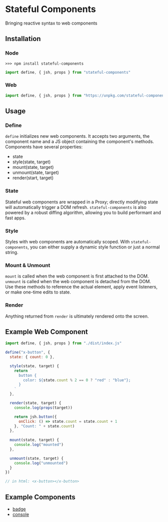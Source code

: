 # Stateful Components
Bringing reactive syntax to web components

## Installation

### Node
```
>>> npm install stateful-components
```
```js
import define, { jsh, props } from "stateful-components"
```

### Web
```js
import define, { jsh, props } from "https://unpkg.com/stateful-components@latest"
```

## Usage
### Define
`define` initializes new web components. It accepts two arguments, the component name and a JS object containing the component's methods. Components have several properties:
- state
- style(state, target)
- mount(state, target)
- unmount(state, target)
- render(start, target)

### State
Stateful web components are wrapped in a Proxy; directly modifying state will automatically trigger a DOM refresh. `stateful-components` is also powered by a robust diffing algorithm, allowing you to build performant and fast apps. 

### Style
Styles with web components are automatically scoped. With `stateful-components`, you can either supply a dynamic style function or just a normal string.

### Mount & Unmount
`mount` is called when the web component is first attached to the DOM.  
`unmount` is called when the web component is detached from the DOM.  
Use these methods to reference the actual element, apply event listeners, or make one-time edits to state.  

### Render
Anything returned from `render` is ultimately rendered onto the screen.

## Example Web Component
```javascript
import define, { jsh, props } from "./dist/index.js"

define("x-button", {
  state: { count: 0 },

  style(state, target) {
    return `
      button {
        color: ${state.count % 2 == 0 ? "red" : "blue"};
      }
    `
  },

  render(state, target) {
    console.log(props(target))

    return jsh.button({
      onClick: () => state.count = state.count + 1
    }, "Count: " + state.count)
  },
  
  mount(state, target) {
    console.log("mounted")
  },

  unmount(state, target) {
    console.log("unmounted")
  }
})

// in html: <x-button></x-button>
```

## Example Components
- [badge](https://github.com/nathan-pham/badge-web-component)
- [console](https://github.com/nathan-pham/web-console)
